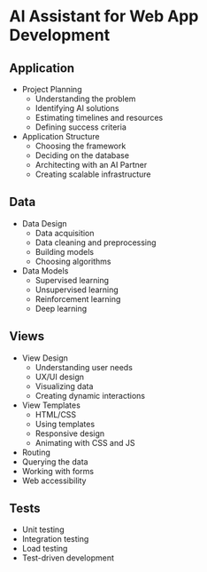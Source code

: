 # AI Assistant for Web App Development

## Application

- Project Planning
    - Understanding the problem
    - Identifying AI solutions
    - Estimating timelines and resources
    - Defining success criteria
- Application Structure
    - Choosing the framework
    - Deciding on the database
    - Architecting with an AI Partner
    - Creating scalable infrastructure

## Data 

- Data Design
    - Data acquisition
    - Data cleaning and preprocessing
    - Building models
    - Choosing algorithms
- Data Models
    - Supervised learning
    - Unsupervised learning
    - Reinforcement learning
    - Deep learning

## Views

- View Design
    - Understanding user needs
    - UX/UI design
    - Visualizing data
    - Creating dynamic interactions
- View Templates
    - HTML/CSS
    - Using templates
    - Responsive design
    - Animating with CSS and JS
- Routing
- Querying the data
- Working with forms
- Web accessibility

## Tests

- Unit testing
- Integration testing
- Load testing
- Test-driven development